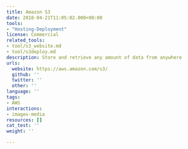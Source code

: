 ```yaml
---
title: Amazon S3
date: 2018-04-21T11:05:02.000+00:00
tools:
- "Hosting-Deployment"
license: Commercial
related_tools:
- tool/s3_website.md
- tool/s3deploy.md
description: Store and retrieve any amount of data from anywhere
urls:
  website: https://aws.amazon.com/s3/
  github: ''
  twitter: ''
  other: ''
language: ''
tags:
- AWS
interactions:
- images-media
resources: []
cat_test: ''
weight: ''

---
```

